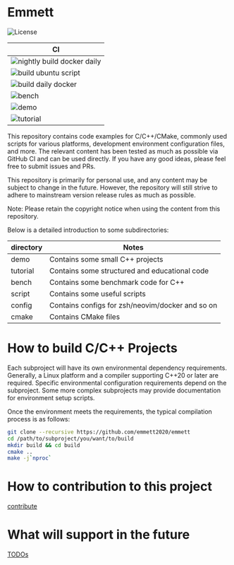 # Emmett
![License](https://img.shields.io/github/license/emmett2020/emmett)

| CI                         |
| -------------------        |
| ![nightly build docker daily](https://github.com/emmett2020/emmett/actions/workflows/nightly_build_docker_daily.yml/badge.svg) |
| ![build ubuntu script](https://github.com/emmett2020/emmett/actions/workflows/build_ubuntu_scripts.yml/badge.svg)        |
| ![build daily docker](https://github.com/emmett2020/emmett/actions/workflows/build_daily_docker.yml/badge.svg)         |
| ![bench](https://github.com/emmett2020/emmett/actions/workflows/ci_bench.yml/badge.svg)                      |
| ![demo](https://github.com/emmett2020/emmett/actions/workflows/ci_demo.yml/badge.svg)                       |
| ![tutorial](https://github.com/emmett2020/emmett/actions/workflows/ci_tutorial.yml/badge.svg)                   |


This repository contains code examples for C/C++/CMake, commonly used scripts for various platforms, development environment configuration files, and more. The relevant content has been tested as much as possible via GitHub CI and can be used directly. If you have any good ideas, please feel free to submit issues and PRs.

This repository is primarily for personal use, and any content may be subject to change in the future. However, the repository will still strive to adhere to mainstream version release rules as much as possible.

Note: Please retain the copyright notice when using the content from this repository.

Below is a detailed introduction to some subdirectories:

| directory | Notes                                                          |
| -------   | ------------------------------------------------               |
| demo      | Contains some small C++ projects                               |
| tutorial  | Contains some structured and educational code                  |
| bench     | Contains some benchmark code for C++                           |
| script    | Contains some useful scripts                                   |
| config    | Contains configs for zsh/neovim/docker and so on               |
| cmake     | Contains CMake files                                           |


# How to build C/C++ Projects
Each subproject will have its own environmental dependency requirements. Generally, a Linux platform and a compiler supporting C++20 or later are required. Specific environmental configuration requirements depend on the subproject. Some more complex subprojects may provide documentation for environment setup scripts.

Once the environment meets the requirements, the typical compilation process is as follows:
```bash
git clone --recursive https://github.com/emmett2020/emmett
cd /path/to/subproject/you/want/to/build
mkdir build && cd build
cmake ..
make -j`nproc`
```

# How to contribution to this project
[contribute](./docs/Contribution.md)

# What will support in the future
[TODOs](./docs/TODOs.md)


